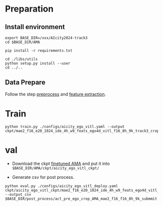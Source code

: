 # Preparation
## Install environment
```
export BASE_DIR=/xxx/AIcity2024-track3
cd $BASE_DIR/AMA

pip install -r requirements.txt
```

```
cd ./libs/utils
python setup.py install --user
cd ../..
```

## Data Prepare

Follow the step [preprocess](../docs/PREPROCESS.md) and [feature extraction](../docs/FEATURE_EXTRACTION.md).


# Train

```
python train.py ./configs/aicity_ego_vitl.yaml --output ckpt/mae2_f16_e20_1024_ide_4h_w9_feats_ego4d_vitl_f16_8h_9k_track3_crop_A1_train_A2_val/
```

# val
* Download the ckpt [finetuned AMA](https://drive.google.com/drive/folders/13lT2GcsI-VK5z--8rirgR7nF6sZeiXo7?usp=sharing) and put it into `$BASE_DIR/AMA/ckpt/aicity_ego_vitl_ckpt/`

 * Generate csv for post process.

<!-- specify annotation json_file with `"label_submit_B.json"`, `"pre_nms_topk: 3000"`, `"max_seg_num: 150"` then run: -->

```
python eval.py ./configs/aicity_ego_vitl_deploy.yaml ckpt/aicity_ego_vitl_ckpt/mae2_f16_e20_1024_ide_4h_w9_feats_ego4d_vitl_f16_8h_9k_track3_crop_A1_train_A2_val/ --output_csv $BASE_DIR/post_process/act_pre_ego_crop_AMA_mae2_f16_f16_8h_9k_submmit.csv
```

